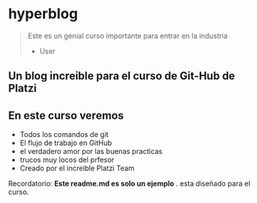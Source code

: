 # hyperblog
>Este es un genial curso
importante para entrar en la industria
> - User

## Un blog increible para el curso de Git-Hub de Platzi

## En este curso veremos
* Todos los comandos de git
* El flujo de trabajo en GitHub
* el verdadero amor por las buenas practicas
* trucos muy locos del prfesor
* Creado por el increible Platzi Team

Recordatorio: **Este readme.md es solo un 
ejemplo** . esta diseñado para el curso.
